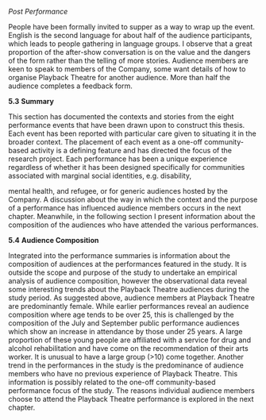*Post Performance*

People have been formally invited to supper as a way to wrap up the event. English is the second language for about half of the audience participants, which leads to people gathering in language groups. I observe that a great proportion of the after-show conversation is on the value and the dangers of the form rather than the telling of more stories. Audience members are keen to speak to members of the Company, some want details of how to organise Playback Theatre for another audience. More than half the audience completes a feedback form.

**5.3** **Summary**

This section has documented the contexts and stories from the eight performance events that have been drawn upon to construct this thesis. Each event has been reported with particular care given to situating it in the broader context. The placement of each event as a one-off community-based activity is a defining feature and has directed the focus of the research project. Each performance has been a unique experience regardless of whether it has been designed specifically for communities associated with marginal social identities, e.g. disability,

mental health, and refugee, or for generic audiences hosted by the Company. A discussion about the way in which the context and the purpose of a performance has influenced audience members occurs in the next chapter. Meanwhile, in the following section I present information about the composition of the audiences who have attended the various performances.

**5.4** **Audience Composition**

Integrated into the performance summaries is information about the composition of audiences at the performances featured in the study. It is outside the scope and purpose of the study to undertake an empirical analysis of audience composition, however the observational data reveal some interesting trends about the Playback Theatre audiences during the study period. As suggested above, audience members at Playback Theatre are predominantly female. While earlier performances reveal an audience composition where age tends to be over 25, this is challenged by the composition of the July and September public performance audiences which show an increase in attendance by those under 25 years. A large proportion of these young people are affiliated with a service for drug and alcohol rehabilitation and have come on the recommendation of their arts worker. It is unusual to have a large group (>10) come together. Another trend in the performances in the study is the predominance of audience members who have no previous experience of Playback Theatre. This information is possibly related to the one-off community-based performance focus of the study. The reasons individual audience members choose to attend the Playback Theatre performance is explored in the next chapter.